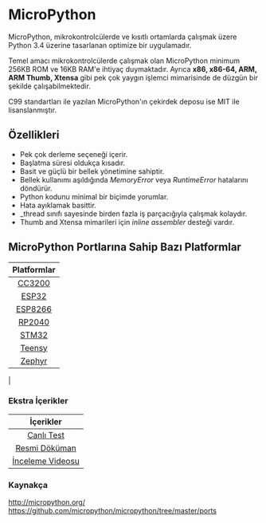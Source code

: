 # MicroPython
MicroPython, mikrokontrolcülerde ve kısıtlı ortamlarda çalışmak üzere Python 3.4 üzerine tasarlanan optimize bir uygulamadır.

Temel amacı mikrokontrolcülerde çalışmak olan MicroPython minimum 256KB ROM ve 16KB RAM'e ihtiyaç duymaktadır. Ayrıca **x86, x86-64, ARM, ARM Thumb, Xtensa** gibi pek çok yaygın işlemci mimarisinde de düzgün bir şekilde çalışabilmektedir.

C99 standartları ile yazılan MicroPython'ın çekirdek deposu ise MIT ile lisanslanmıştır. 

## Özellikleri 
- Pek çok derleme seçeneği içerir.
- Başlatma süresi oldukça kısadır.
- Basit ve güçlü bir bellek yönetimine sahiptir. 
- Bellek kullanımı aşıldığında *MemoryError* veya *RuntimeError* hatalarını döndürür.
- Python kodunu minimal bir biçimde yorumlar. 
- Hata ayıklamak basittir.
- _thread sınıfı sayesinde birden fazla iş parçacığıyla çalışmak kolaydır.
-  Thumb and Xtensa mimarileri için *inline assembler* desteği vardır.

## MicroPython Portlarına Sahip Bazı Platformlar

|                                 Platformlar                                    |
| :------------------------------------------------------------------------: |
|    [CC3200](https://www.ti.com/product/CC3200)          |
|    [ESP32](http://esp32.net/)        |
|    [ESP8266](http://esp8266.net/)                   |
|    [RP2040](https://datasheets.raspberrypi.org/rp2040/rp2040-datasheet.pdf)      |
|    [STM32](https://www.st.com/en/microcontrollers-microprocessors/stm32-32-bit-arm-cortex-mcus.html)  |
|    [Teensy](https://www.pjrc.com/teensy/)    |
|    [Zephyr](https://zephyrproject.org/)  |
|    

### Ekstra İçerikler
|                                                   İçerikler                                                                            |
| :------------------------------------------------------------------------------------------------------------------------------------: |
| [Canlı Test](http://micropython.org/live/)                                                         |
| [Resmi Döküman](http://docs.micropython.org/en/latest/)                                                    |
| [İnceleme Videosu](https://www.youtube.com/watch?v=5LbgyDmRu9s) |

### Kaynakça
http://micropython.org/
https://github.com/micropython/micropython/tree/master/ports
